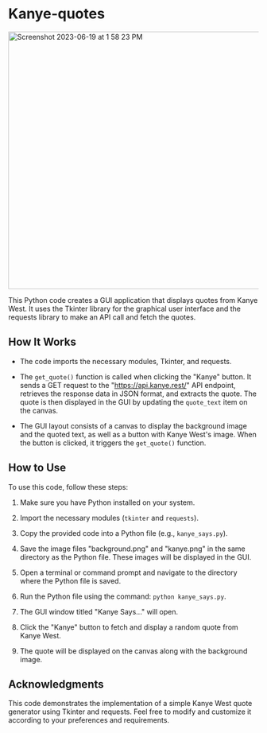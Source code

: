 # Kanye-quotes

<img width="518" alt="Screenshot 2023-06-19 at 1 58 23 PM" src="https://github.com/0xJeu/kanye-quotes/assets/129988927/c88ceae2-3ac8-4391-98ae-6e165b1cfe52">

This Python code creates a GUI application that displays quotes from Kanye West. It uses the Tkinter library for the graphical user interface and the requests library to make an API call and fetch the quotes.

## How It Works

- The code imports the necessary modules, Tkinter, and requests.

- The `get_quote()` function is called when clicking the "Kanye" button. It sends a GET request to the "https://api.kanye.rest/" API endpoint, retrieves the response data in JSON format, and extracts the quote. The quote is then displayed in the GUI by updating the `quote_text` item on the canvas.

- The GUI layout consists of a canvas to display the background image and the quoted text, as well as a button with Kanye West's image. When the button is clicked, it triggers the `get_quote()` function.

## How to Use

To use this code, follow these steps:

1. Make sure you have Python installed on your system.

2. Import the necessary modules (`tkinter` and `requests`).

3. Copy the provided code into a Python file (e.g., `kanye_says.py`).

4. Save the image files "background.png" and "kanye.png" in the same directory as the Python file. These images will be displayed in the GUI.

5. Open a terminal or command prompt and navigate to the directory where the Python file is saved.

6. Run the Python file using the command: `python kanye_says.py`.

7. The GUI window titled "Kanye Says..." will open.

8. Click the "Kanye" button to fetch and display a random quote from Kanye West.

9. The quote will be displayed on the canvas along with the background image.

## Acknowledgments

This code demonstrates the implementation of a simple Kanye West quote generator using Tkinter and requests. Feel free to modify and customize it according to your preferences and requirements.
